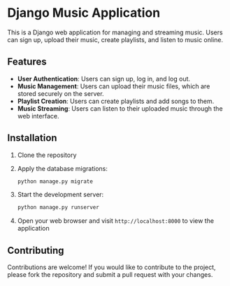 # Django Music Application

This is a Django web application for managing and streaming music. Users can sign up, upload their music, create playlists, and listen to music online.

## Features
- **User Authentication**: Users can sign up, log in, and log out.
- **Music Management**: Users can upload their music files, which are stored securely on the server.
- **Playlist Creation**: Users can create playlists and add songs to them.
- **Music Streaming**: Users can listen to their uploaded music through the web interface.

## Installation

1. Clone the repository
  
2. Apply the database migrations:

    ```bash
    python manage.py migrate
    ```

3. Start the development server:

    ```bash
    python manage.py runserver
    ```

4. Open your web browser and visit `http://localhost:8000` to view the application

## Contributing

Contributions are welcome! If you would like to contribute to the project, please fork the repository and submit a pull request with your changes.
